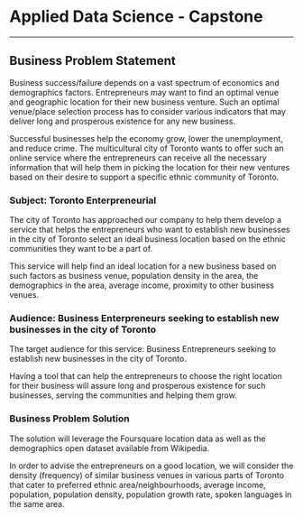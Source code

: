# Applied Data Science - Capstone

<hr>

## Business Problem Statement

Business success/failure depends on a vast spectrum of economics and demographics factors. Entrepreneurs may want to find an optimal venue and geographic location for their new business venture. Such an optimal venue/place selection process has to consider various indicators that may deliver long and prosperous existence for any new business.

Successful businesses help the economy grow, lower the unemployment, and reduce crime. The multicultural city of Toronto wants to offer such an online service where the entrepreneurs can receive all the necessary information that will help them in picking the location for their new ventures based on their desire to support a specific ethnic community of Toronto.


### Subject: Toronto Enterpreneurial 

The city of Toronto has approached our company to help them develop a service that helps the entrepreneurs who want to establish new businesses in the city of Toronto select an ideal business location based on the ethnic communities they want to be a part of. 

This service will help find an ideal location for a new business based on such factors as business venue, population density in the area, the demographics in the area, average income, proximity to other business venues.


### Audience: Business Enterpreneurs seeking to establish new businesses in the city of Toronto

The target audience for this service: Business Entrepreneurs seeking to establish new businesses in the city of Toronto.

Having a tool that can help the entrepreneurs to choose the right location for their business will assure long and prosperous existence for such businesses, serving the communities and helping them grow.


### Business Problem Solution 

The solution will leverage the Foursquare location data as well as the demographics open dataset available from Wikipedia.

In order to advise the entrepreneurs on a good location, we will consider the density (frequency) of similar business venues in various parts of Toronto that cater to preferred ethnic area/neighbourhoods, average income, population, population density, population growth rate, spoken languages in the same area.




